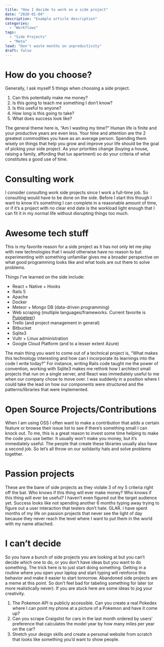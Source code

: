 ```yaml
---
title: "How I decide to work on a side project"
date: "2020-01-04"
description: "Example article description"
categories:
  - "Workflows"
tags:
  - "Side Projects"
  - "Meta"
lead: "Don't waste months on unproductivity"
draft: false
---
```


# How do you choose?

Generally, I ask myself 5 things when choosing a side project.

1. Can this potentially make me money?
2. Is this going to teach me something I don’t know?
3. Is this useful to anyone?
4. How long is this going to take?
5. What does success look like?

The general theme here is, “Am I wasting my time?” Human life is finite and your productive years are even less. Your time and attention are the 2 greatest commodities you have as an average person. Spending them wisely on things that help you grow and improve your life should be the goal of picking your side project. As your priorities change (buying a house, raising a family, affording that lux apartment) so do your criteria of what constitutes a good use of time.

# Consulting work

I consider consulting work side projects since I work a full-time job. So consulting would have to be done on the side. Before I start this though I want to know it’s something I can complete in a reasonable amount of time, or if it’s a project with no clear end date is the workload light enough that I can fit it in my normal life without disrupting things too much.

# Awesome tech stuff

This is my favorite reason for a side project as it has not only let me play with new technologies that I would otherwise have no reason to but experimenting with something unfamiliar gives me a broader perspective on what good programming looks like and what tools are out there to solve problems.

Things I’ve learned on the side include:

- React + Native + Hooks
- Rails 5
- Apache
- Docker
- Meteor + Mongo DB (data-driven programming)
- Web scraping (multiple languages/frameworks. Current favorite is [Puppeteer](https://github.com/puppeteer/puppeteer/))
- Trello (and project management in general)
- Bitbucket
- Sqlite3
- Vultr + Linux administration
- Google Cloud Platform (and to a lesser extent Azure)

The main thing you want to come out of a technical project is, “What makes this technology interesting and how can I incorporate its learnings into the code I write today?” For instance, writing Rails code taught me the power of convention, working with Sqlite3 makes me rethink how I architect small projects that run on a single server, and React was immediately useful to me when our company chose to move over. I was suddenly in a position where I could take the lead on how our components were structured and the patterns/libraries that were implemented.

# Open Source Projects/Contributions

When I am using OSS I often want to make a contribution that adds a certain feature or browse their issue list to see if there’s something small I can knock out. To me, this is a great reason to invest some time helping to make the code you use better. It usually won’t make you money, but it’s immediately useful. The people that create these libraries usually also have a second job. So let’s all throw on our solidarity hats and solve problems together.

# Passion projects

These are the bane of side projects as they violate 3 of my 5 criteria right off the bat. Who knows if this thing will ever make money? Who knows if this thing will ever be useful? I haven’t even figured out the target audience yet. Success looks like not spending another 6 months typing away trying to figure out a user interaction that testers don’t hate. GLAR.
I have spent months of my life on passion projects that never see the light of day because they never reach the level where I want to put them in the world with my name attached.

# I can’t decide

So you have a bunch of side projects you are looking at but you can’t decide which one to do, or you don’t have ideas but you want to do something. The trick here is to just start doing something. Getting in a routine where you open your laptop and start typing will reinforce this behavior and make it easier to start tomorrow. Abandoned side projects are a meme at this point. So don’t feel bad for tabeling something for later (or more realistically never). If you are stuck here are some ideas to jog your creativity.

1. The Pokemon API is publicly accessible. Can you create a real Pokedex where I can point my phone at a picture of a Pokemon and have it come up?
2. Can you scrape Craigslist for cars in the last month ordered by users’ preference that calculates the model year by how many miles per year on the car?
3. Stretch your design skills and create a personal website from scratch that looks like something you’d want to show people.
